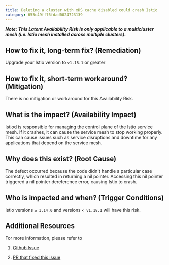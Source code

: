 ```yaml
---
title: Deleting a cluster with xDS cache disabled could crash Istio
category: 655c49ff76fdad0024723139
---
```


_**Note: This Latent Availability Risk is only applicable to a multicluster mesh (i.e. Istio mesh installed across multiple clusters).**_

## How to fix it, long-term fix? (Remediation)

Upgrade your Istio version to `v1.18.1` or greater

## How to fix it, short-term workaround? (Mitigation)

There is no mitigation or workaround for this Availability Risk.

## What is the impact? (Availability Impact)

Istiod is responsible for managing the control plane of the Istio service mesh. If it crashes, it can cause the service mesh to stop working properly. This can cause issues such as service disruptions and downtime for any applications that depend on the service mesh.

## Why does this exist? (Root Cause)

The defect occurred because the code didn't handle a particular case correctly, which resulted in returning a nil pointer. Accessing this nil pointer triggered a nil pointer dereference error, causing Istio to crash.

## Who is impacted and when? (Trigger Conditions)

Istio versions `≥ 1.14.0` and versions `< v1.18.1` will have this risk.

## Additional Resources

For more information, please refer to 

1. [Github Issue](https://github.com/istio/istio/issues/45798)

2. [PR that fixed this issue](https://github.com/istio/istio/pull/45800)